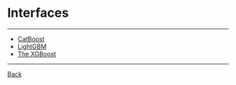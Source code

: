 # Interfaces

---

- [CatBoost](https://catboost.ai/en/docs/concepts/python-quickstart)
- [LightGBM](https://lightgbm.readthedocs.io/en/latest/Python-Intro.html)
- [The XGBoost](https://xgboost.readthedocs.io/en/stable/python/python_intro.html)

---

[Back](./../readme.md)
